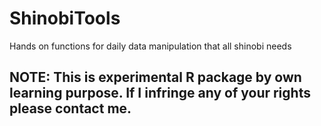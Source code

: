 # ShinobiTools
Hands on functions for daily data manipulation that all shinobi needs

## NOTE: This is experimental R package by own learning purpose. If I infringe any of your rights please contact me.
